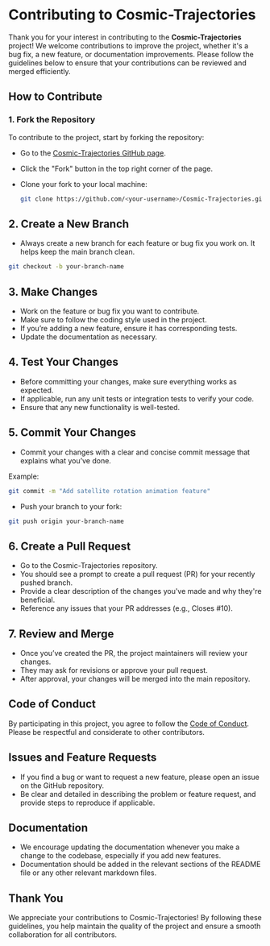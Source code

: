 # Contributing to Cosmic-Trajectories

Thank you for your interest in contributing to the **Cosmic-Trajectories** project! We welcome contributions to improve the project, whether it's a bug fix, a new feature, or documentation improvements. Please follow the guidelines below to ensure that your contributions can be reviewed and merged efficiently.

## How to Contribute

### 1. Fork the Repository
To contribute to the project, start by forking the repository:
- Go to the [Cosmic-Trajectories GitHub page](https://github.com/ARRY7686/Cosmic-Trajectories).
- Click the "Fork" button in the top right corner of the page.
- Clone your fork to your local machine:
  
  ```bash
  git clone https://github.com/<your-username>/Cosmic-Trajectories.git
## 2. Create a New Branch
- Always create a new branch for each feature or bug fix you work on. It helps keep the main branch clean.

```bash
git checkout -b your-branch-name
```
## 3. Make Changes
- Work on the feature or bug fix you want to contribute.
- Make sure to follow the coding style used in the project.
- If you’re adding a new feature, ensure it has corresponding tests.
- Update the documentation as necessary.

## 4. Test Your Changes
- Before committing your changes, make sure everything works as expected.
- If applicable, run any unit tests or integration tests to verify your code.
- Ensure that any new functionality is well-tested.
  
## 5. Commit Your Changes
- Commit your changes with a clear and concise commit message that explains what you’ve done.

Example:

```bash
git commit -m "Add satellite rotation animation feature"
```
- Push your branch to your fork:

```bash
git push origin your-branch-name
```
## 6. Create a Pull Request
- Go to the Cosmic-Trajectories repository.
- You should see a prompt to create a pull request (PR) for your recently pushed branch.
- Provide a clear description of the changes you've made and why they're beneficial.
- Reference any issues that your PR addresses (e.g., Closes #10).
  
## 7. Review and Merge
- Once you’ve created the PR, the project maintainers will review your changes.
- They may ask for revisions or approve your pull request.
- After approval, your changes will be merged into the main repository.
## Code of Conduct

By participating in this project, you agree to follow the [Code of Conduct](./CODE_OF_CONDUCT.md). Please be respectful and considerate to other contributors.

## Issues and Feature Requests
- If you find a bug or want to request a new feature, please open an issue on the GitHub repository.
- Be clear and detailed in describing the problem or feature request, and provide steps to reproduce if applicable.
  
## Documentation
- We encourage updating the documentation whenever you make a change to the codebase, especially if you add new features.
- Documentation should be added in the relevant sections of the README file or any other relevant markdown files.
## Thank You 
We appreciate your contributions to Cosmic-Trajectories! By following these guidelines, you help maintain the quality of the project and ensure a smooth collaboration for all contributors.
